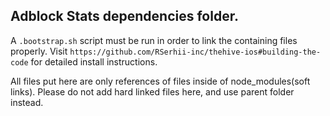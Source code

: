 ## Adblock Stats dependencies folder.

A `.bootstrap.sh` script must be run in order to link the containing files properly.
Visit `https://github.com/RSerhii-inc/thehive-ios#building-the-code` for detailed install instructions.

All files put here are only references of files inside of node_modules(soft links).
Please do not add hard linked files here, and use parent folder instead.
